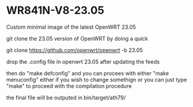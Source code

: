 # WR841N-V8-23.05
Custom minimal image of the latest OpenWRT 23.05


git clone the 23.05 version of OpenWRT by doing a quick 

git clone https://github.com/openwrt/openwrt -b 23.05

drop the .config file in openwrt 23.05 after updating the feeds 

then do "make defconfig" and you can procees with either "make menuconfig"
either if you wish to change somethign or you can just type "make" to proceed with the compilation procedure 

the final file will be outputed in bin/target/ath79/

